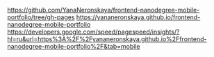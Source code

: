 <a href="https://github.com/YanaNeronskaya/frontend-nanodegree-mobile-portfolio/tree/gh-pages">https://github.com/YanaNeronskaya/frontend-nanodegree-mobile-portfolio/tree/gh-pages</a>
<a href="https://yananeronskaya.github.io/frontend-nanodegree-mobile-portfolio/">https://yananeronskaya.github.io/frontend-nanodegree-mobile-portfolio</a>
<a href="https://developers.google.com/speed/pagespeed/insights/?hl=ru&url=https%3A%2F%2Fyananeronskaya.github.io%2Ffrontend-nanodegree-mobile-portfolio%2F&tab=mobile">https://developers.google.com/speed/pagespeed/insights/?hl=ru&url=https%3A%2F%2Fyananeronskaya.github.io%2Ffrontend-nanodegree-mobile-portfolio%2F&tab=mobile</a>
